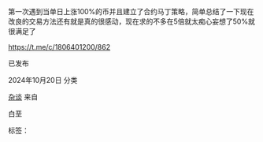 第一次遇到当单日上涨100%的币并且建立了合约马丁策略，简单总结了一下现在改良的交易方法还有就是真的很感动，现在求的不多在5倍就太痴心妄想了50%就很满足了

https://t.me/c/1806401200/862

已发布

2024年10月20日
分类

[杂谈](http://localhost/testsite/category/%e6%9d%82%e8%b0%88/)
来自

白垩

标签：